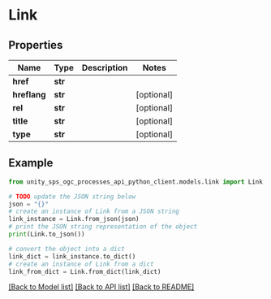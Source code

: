 # Link


## Properties

Name | Type | Description | Notes
------------ | ------------- | ------------- | -------------
**href** | **str** |  |
**hreflang** | **str** |  | [optional]
**rel** | **str** |  | [optional]
**title** | **str** |  | [optional]
**type** | **str** |  | [optional]

## Example

```python
from unity_sps_ogc_processes_api_python_client.models.link import Link

# TODO update the JSON string below
json = "{}"
# create an instance of Link from a JSON string
link_instance = Link.from_json(json)
# print the JSON string representation of the object
print(Link.to_json())

# convert the object into a dict
link_dict = link_instance.to_dict()
# create an instance of Link from a dict
link_from_dict = Link.from_dict(link_dict)
```
[[Back to Model list]](../README.md#documentation-for-models) [[Back to API list]](../README.md#documentation-for-api-endpoints) [[Back to README]](../README.md)
